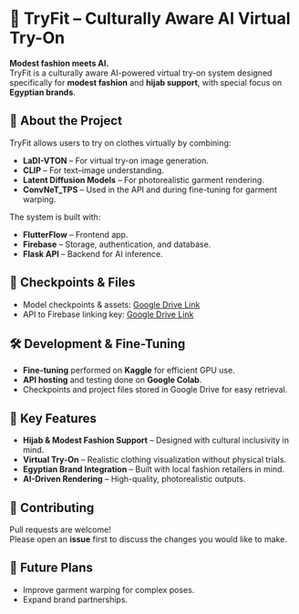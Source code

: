 # 👗 TryFit – Culturally Aware AI Virtual Try-On

**Modest fashion meets AI.**  
TryFit is a culturally aware AI-powered virtual try-on system designed specifically for **modest fashion** and **hijab support**, with special focus on **Egyptian brands**.

## 🚀 About the Project
TryFit allows users to try on clothes virtually by combining:
- **LaDI-VTON** – For virtual try-on image generation.
- **CLIP** – For text–image understanding.
- **Latent Diffusion Models** – For photorealistic garment rendering.
- **ConvNeT_TPS** – Used in the API and during fine-tuning for garment warping.

The system is built with:
- **FlutterFlow** – Frontend app.
- **Firebase** – Storage, authentication, and database.
- **Flask API** – Backend for AI inference.

## 📂 Checkpoints & Files
- Model checkpoints & assets: [Google Drive Link](https://drive.google.com/drive/folders/1L4s3CqnXquI_t4YqkDdXo-tezMRD4yE3?usp=sharing)  
- API to Firebase linking key: [Google Drive Link](https://drive.google.com/file/d/1g79NybcXCAlwFp0GuPoPiIKHcOzX8B91/view?usp=sharing)

## 🛠️ Development & Fine-Tuning
- **Fine-tuning** performed on **Kaggle** for efficient GPU use.
- **API hosting** and testing done on **Google Colab**.
- Checkpoints and project files stored in Google Drive for easy retrieval.

## 📸 Key Features
- **Hijab & Modest Fashion Support** – Designed with cultural inclusivity in mind.
- **Virtual Try-On** – Realistic clothing visualization without physical trials.
- **Egyptian Brand Integration** – Built with local fashion retailers in mind.
- **AI-Driven Rendering** – High-quality, photorealistic outputs.

## 🤝 Contributing
Pull requests are welcome!  
Please open an **issue** first to discuss the changes you would like to make.

## 📌 Future Plans
- Improve garment warping for complex poses.
- Expand brand partnerships.
